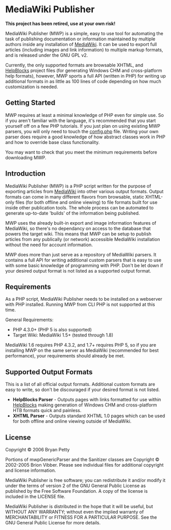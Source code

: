 # MediaWiki Publisher

**This project has been retired, use at your own risk!**

MediaWiki Publisher (MWP) is a simple, easy to use tool for automating the task
of publishing documentation or information maintained by multiple authors
inside any installation of [MediaWiki](http://www.mediawiki.org/). It can be
used to export full articles (including images and link information) to
multiple markup formats, and is released under the GNU GPL v2.

Currently, the only supported formats are browsable XHTML, and
[HelpBlocks](http://www.helpblocks.com/) project files (for generating Windows
CHM and cross-platform help formats), however, MWP sports a full API (written
in PHP) for writing up additional formats in as little as 100 lines of code
depending on how much customization is needed.

## Getting Started

MWP requires at least a minimal knowledge of PHP even for simple use. So if you
aren't familiar with the language, it's recommended that you start yourself off
on a few PHP tutorials. If you just plan on using existing MWP parsers, you
will only need to touch the
[config.php](https://github.com/tierra/mwpublisher/raw/master/config.php.dist)
file. Writing your own parser does require a good knowledge of how abstract
classes work in PHP and how to override base class functionality.

You may want to check that you meet the minimum requirements before downloading
MWP.

## Introduction

MediaWiki Publisher (MWP) is a PHP script written for the purpose of exporting
articles from [MediaWiki](http://www.mediawiki.org/) into other various output
formats.  Output formats can come in many different flavors from browsable,
static XHTML-only files (for both offline and online viewing) to file formats
built for use inside other publication tools. The whole process can be
automated to generate up-to-date 'builds' of the information being published.

MWP uses the already built-in export and image information features of
MediaWiki, so there's no dependancy on access to the database that powers the
target wiki.  This means that MWP can be setup to publish articles from any
publically (or network) accessible MediaWiki installation without the need for
account information.

MWP does more than just serve as a repository of MediaWiki parsers.  It
contains a full API for writing additional custom parsers that is easy to use
with some basic knowledge of programming with PHP.  Don't be let down if your
desired output format is not listed as a supported output format.

## Requirements

As a PHP script, MediaWiki Publisher needs to be installed on a webserver with
PHP installed. Running MWP from CLI PHP is not supported at this time.

General Requirements:

* PHP 4.3.0+ (PHP 5 is also supported)
* Target Wiki: MediaWiki 1.5+ (tested through 1.8)

MediaWiki 1.6 requires PHP 4.3.2, and 1.7+ requires PHP 5, so if you are
installing MWP on the same server as MediaWiki (recommended for best
performance), your requirements should already be met.

## Supported Output Formats

This is a list of all official output formats.  Additional custom formats are
easy to write, so don't be discouraged if your desired format is not listed.

* **HelpBlocks Parser** - Outputs pages with links formatted for use within
  [HelpBlocks](http://www.helpblocks.com/) making generation of Windows CHM
  and cross-platform HTB formats quick and painless.
* **XHTML Parser** - Outputs standard XHTML 1.0 pages which can be used for
  both offline and online viewing outside of MediaWiki.

## License

Copyright © 2006 Bryan Petty

Portions of mwpGenericParser and the Sanitizer classes are Copyright ©
2002-2005 Brion Vibber.  Please see individual files for additional copyright
and license information.

MediaWiki Publisher is free software; you can redistribute it and/or modify it
under the terms of version 2 of the GNU General Public License as published by
the Free Software Foundation. A copy of the license is included in the LICENSE
file.

MediaWiki Publisher is distributed in the hope that it will be useful, but
WITHOUT ANY WARRANTY; without even the implied warranty of MERCHANTABILITY or
FITNESS FOR A PARTICULAR PURPOSE.  See the GNU General Public License for more
details.
